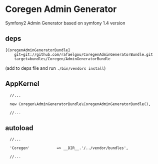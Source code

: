 # Coregen Admin Generator

Symfony2 Admin Generator based on symfony 1.4 version

## deps

    [CoregenAdminGeneratorBundle]
        git=git://github.com/rafaelgou/CoregenAdminGeneratorBundle.git
        target=bundles/Coregen/AdminGeneratorBundle

(add to deps file and run `./bin/vendors install`)

## AppKernel

      //...

      new Coregen\AdminGeneratorBundle\CoregenAdminGeneratorBundle(),

      //...


## autoload

      //...

      'Coregen'            => __DIR__.'/../vendor/bundles',

      //...

